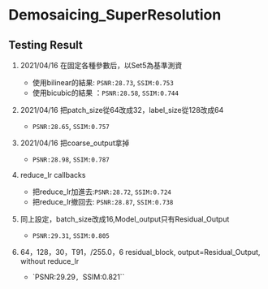 # Demosaicing_SuperResolution

## Testing Result

1. 2021/04/16 在固定各種參數后，以Set5為基準測資
   -  使用bilinear的結果: ``PSNR:28.73``, ``SSIM:0.753``
   -  使用bicubic的結果 ：``PSNR:28.58``, ``SSIM:0.744``

2. 2021/04/16 把patch_size從64改成32，label_size從128改成64
   - ``PSNR:28.65``, ``SSIM:0.757``

3. 2021/04/16 把coarse_output拿掉
   - ``PSNR:28.98``, ``SSIM:0.787``

4. reduce_lr callbacks
   - 把reduce_lr加進去:``PSNR:28.72``, ``SSIM:0.724``
   - 把reduce_lr撤回去: ``PSNR:28.87``, ``SSIM:0.738``

5. 同上設定，batch_size改成16,Model_output只有Residual_Output
   - ``PSNR:29.31``, ``SSIM:0.805``

6. 64，128，30，T91，/255.0，6 residual_block, output=Residual_Output, without reduce_lr
   - `PSNR:29.29``, ``SSIM:0.821``
